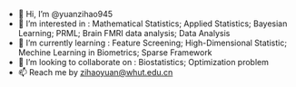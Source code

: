 - 👋 Hi, I’m @yuanzihao945
- 👀 I’m interested in              :  Mathematical Statistics; Applied Statistics; Bayesian Learning; PRML; Brain FMRI data analysis; Data Analysis
- 🌱 I’m currently learning         :  Feature Screening; High-Dimensional Statistic; Mechine Learning in Biometrics; Sparse Framework
- 💞️ I’m looking to collaborate on  :  Biostatistics; Optimization problem
- 📫 Reach me by zihaoyuan@whut.edu.cn

<!---
yuanzihao945/yuanzihao945 is a ✨ special ✨ repository because its `README.md` (this file) appears on your GitHub profile.
You can click the Preview link to take a look at your changes.
--->
